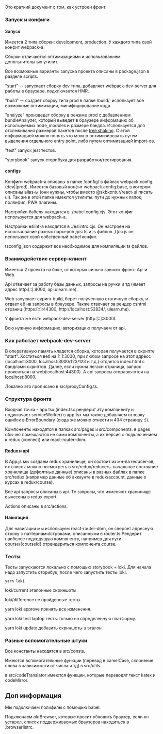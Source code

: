 Это краткий документ о том, как устроен фронт.

### Запуск и конфиги

#### Запуск

Имеется 2 типа сборки: development, production. У каждого типа свой конфиг webpack-а.

Сборки отличаются оптимизациями и использованием допольнительных утилит.

Все возможные варианты запуска проекта описаны в package.json в разделе scripts.

"start" -- запускает сборку dev типа,
добавляет webpack-dev-server для работы в браузере, подключается HMR.

"build" -- создает сборку типа prod в папке /build/,
использует все возможные оптимизации, минифицирование кода.
    
"analyze" произведет сборку в режиме prod с добавлением bundleAnalyzer,
который выведет в браузере информацию об используемых node_modules и размере бандла.
Используется для отслеживания размеров пакетов после [tree shaking](https://webpack.js.org/guides/tree-shaking/). 
С этой информацией можно понять что можно оптимизировать путем выделения отдельного
entry point, либо путем оптимизацией import-ов. 

"test" запуск jest тестов.

"storybook" запуск сторибука для разработки/тестирвоания.

#### configs

Конфиги webpack-а описаны в папке /config/ в файлах webpack.config.(dev||prod).
Имеется базовый конфиг webpack.config.base, в котором описаны alias-ы (они нужны, чтобы вместо @skbkontur/react-ui писать ui).
Так же в этой папке имеются утилиты: пути до нужных папок; поллифил; PWA плагины.

Настройки бабеля находятся в ./babel.config.cjs. Этот конфиг используется для webpack-а.

Настройки eslint-а находятся в ./eslintrc.cjs.
Он настроен на использование разных парсеров для ts и js файлов.
Для js он использует свой собственный babel конфиг.

tsconfig.json содержит все необходимое для компиляции ts файлов.

### Взаимодействие сервер-клиент

Имеется 2 проекта на бэке, от которых сильно зависит фронт: Api и Web. 

Api отвечает за работу базы данных, запросы на ручки и тд (имеет адрес http:[::]:8000, api.ulearn.me).

Web запускает скрипт build, берет полученную статичную сборку, и отдает её на запросы в браузере.
Также отвечает за рендер cshtml страниц (https:[::]:44300, http://localhost:53834/, ulearn.me).

У фронта же есть webpack-dev-server (http:[::]:3000).

Всю нужную информацию, авторизацию получаем от api.

### Как работает webpack-dev-server

В оперативную память кладется сборка, которая получается в скрипте "start".
Хоститься веб на [::]:3000, при любом запросе на этот адресс (localhost:3000, localhost:3000/123/123 и т.д.)
отдается index.html с бандлами скриптов.
Далее, если нужна легаси страница, запрос прокситься на web(localhost:44300).
А api запросы отправляются на localhost:8000.

Локално это прописано в src/proxyConfig.ts.

### Структура фронта

Входная точка - app.tsx (index.tsx рендерит эту компоненту и подключает serviceWorker)
в app.tsx мы также добавляем отловку ошибок в ErrorBoundary (сюда же можно отнести и 404 страницу :)).

Компоненты находятся в папках src/pages и src/components.
в pages обычно помещаются не сами компоненты, а их версия с подключением к redux (connect) или react-router-dom.

#### Redux и api

В App.js мы создаем redux хранилище, он состоит из мн-ва reducer-ов, их список можно посмотреть в src/redux/reducers. 
начальное состояние хранилища (дефолтные данные) описаны в разных файлах в папке src/redux
(например данные об аккаунте в redux/account, данные о курсах в redux/course).

Все api запросы описаны в api. Те запросы, что изменяют хранилище вынесены в redux export.

Actions описаны в src/actions.

#### Навигация

Для навигации мы используем react-router-dom, он сверяет адресную строку с паттернами/строками, описанными в router.ts
Рендерит наиболее подходящую компоненту, например для пути course/{courseId} отрендериться компонента course.

### Тесты
Тесты запускаются локально с помощью storybook + loki.
Для начала надо запустить сторибук, после чего запустить тесты loki.
```
yarn loki
```
loki/current эталонные скриншоты.

loki/difference не пройденные тесты.

yarn loki approve принять все изменения.

yarn loki test laptop тесты только на определенную платформу.

yarn loki update добавить скриншоты в эталон.

### Разные вспомогательные штуки  

Все константы находятся в src/consts.

Имеются вспомогательные функции (перевод в camelCase, склонение слова в зависимости от числа и тд) в src/utils.

в src/codeTranslator имеются функции, которые переводят текст katex и codeMirror.

## Доп информация

Мы подключаем полифилы с помощью babel.

Подключаем oldBrowser, которые просит обновить браузер, если он устарел, список поддерживаемых браузеров находиться в .browserlistrc.
